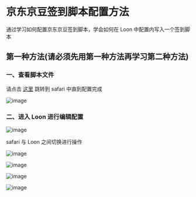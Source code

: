 # 京东京豆签到脚本配置方法

通过学习如何配置京东京豆签到脚本，学会如何在 Loon 中配置内写入一个签到脚本

## 第一种方法(请必须先用第一种方法再学习第二种方法)

### 一、查看脚本文件

请点击 [这里](https://raw.githubusercontent.com/NobyDa/Script/master/JD-DailyBonus/JD_DailyBonus.js) 跳转到 safari 中直到配置完成

![image](https://raw.githubusercontent.com/chiupam/tutorial-image/master/Loon/JD_DailyBonus_1.jpg)

### 二、进入 Loon 进行编辑配置

![image](https://raw.githubusercontent.com/chiupam/tutorial-image/master/Loon/bianji.jpg)

safari 与 Loon 之间切换进行操作

![image](https://raw.githubusercontent.com/chiupam/tutorial-image/master/Loon/JD_DailyBonus_script.jpg)

![image](https://raw.githubusercontent.com/chiupam/tutorial-image/master/Loon/Script.jpg)

![image](https://raw.githubusercontent.com/chiupam/tutorial-image/master/Loon/JD_DailyBonus_hostname.jpg)

![image](https://raw.githubusercontent.com/chiupam/tutorial-image/master/Loon/hostname.jpg)
